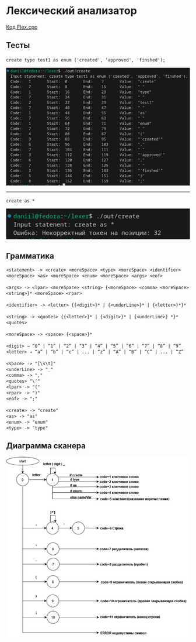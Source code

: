 # Лексический анализатор
[Код Flex.cpp](/lexer/create.l)

## Тесты
`create type test1 as enum ('created', 'approved', 'finshed');`

![TestImg](AccessStatement.png)

<hr>

`create as *`

![TestImg](WrongStatement.png)

## Грамматика
```
<statement> -> <create> <moreSpace> <type> <moreSpace> <identifier> <moreSpace> <as> <moreSpace> <enum> <moreSpace> <args> <eof>

<args> -> <lpar> <moreSpace> <string> {<moreSpace> <comma> <moreSpace> <string>}* <moreSpace> <rpar>

<identifier> -> <letter> {{<digit>}* | {<underLine>}* | {<letter>}*}*

<string> -> <quotes> {{<letter>}* | {<digit>}* | {<underLine>} *}* <quotes> 

<moreSpace> -> <space> {<space>}*

<digit> → “0” | “1” | “2” | “3” | “4” | “5” | “6” | “7” | “8” | “9”
<letter> → “a” | “b” | “c” | ... | “z” | “A” | “B” | “C” | ... | “Z”

<space> -> "[\s\t]"
<underLine> -> "_"
<comma> -> ","
<quotes> "\'"
<lpar> -> "("
<rpar> -> ")"
<eof> -> ";"

<create> -> "create"
<as> -> "as"
<enum> -> "enum"
<type> -> "type"
```

## Диаграмма сканера
![Диаграмма сканера](Диаграмма.png)
